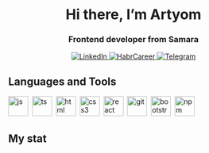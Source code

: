 <div id='header' align='center'>
  <h1>Hi there, I’m Artyom</h1>
  <h3>Frontend developer from Samara</h3>
</div>
<div id="socials" align="center">
  <a href='https://www.linkedin.com/in/%D0%B0%D1%80%D1%82%D1%91%D0%BC-%D1%83%D1%81%D0%BE%D0%B2-6292a9281/'>
    <img src='https://img.shields.io/badge/LinkedIn-blue?style=for-the-badge&logo=linkedin&logoColor=white' alt='LinkedIn'>
  </a>
  <a href='https://career.habr.com/usovartyom1'>
    <img src='https://img.shields.io/badge/HabrCareer-blue?style=for-the-badge&logo=habrcareer&logoColor=white' alt='HabrCareer'>
  </a>
  <a href='https://t.me/UsovArtem'>
    <img src='https://img.shields.io/badge/Telegram-blue?style=for-the-badge&logo=telegram&logoColor=white' alt='Telegram'>
  </a>
</div>
<div>
<h2>Languages and Tools</h2>
  <img src='https://cdn.jsdelivr.net/gh/devicons/devicon/icons/javascript/javascript-original.svg' title='js' width='40' height='40' />&nbsp;
  <img src='https://cdn.jsdelivr.net/gh/devicons/devicon/icons/typescript/typescript-original.svg' title='ts' width='40' height='40' />&nbsp;
  <img src='https://cdn.jsdelivr.net/gh/devicons/devicon/icons/html5/html5-original.svg' title='html' width='40' height='40' />&nbsp;
  <img src='https://cdn.jsdelivr.net/gh/devicons/devicon/icons/css3/css3-original.svg' title='css3' width='40' height='40' />&nbsp;
  <img src='https://cdn.jsdelivr.net/gh/devicons/devicon/icons/react/react-original.svg' title='react' width='40' height='40' />&nbsp;
  <img src='https://cdn.jsdelivr.net/gh/devicons/devicon/icons/git/git-plain.svg' title='git' width='40' height='40' />&nbsp;
  <img src='https://cdn.jsdelivr.net/gh/devicons/devicon/icons/bootstrap/bootstrap-plain.svg' title='bootstrap' width='40' height='40' />&nbsp;
  <img src='https://cdn.jsdelivr.net/gh/devicons/devicon/icons/npm/npm-original-wordmark.svg' title='npm' width='40' height='40' />&nbsp;
</div>
<h2>My stat<h2>
<div id="stat" align="center">
    <img src="https://github-profile-summary-cards.vercel.app/api/cards/profile-details?username=ArtyomUsov&theme=github" alt=""/>
    <img src="https://github-profile-summary-cards.vercel.app/api/cards/most-commit-language?username=ArtyomUsov&theme=github" alt=""/>
     <img src="https://github-profile-summary-cards.vercel.app/api/cards/stats?username=ArtyomUsov&theme=github" alt=""/>
</div>


